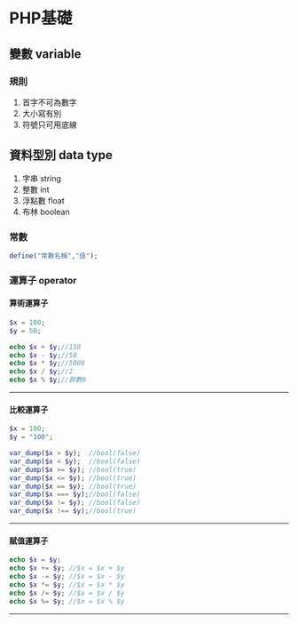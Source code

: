 # PHP基礎
 
## 變數 variable
### 規則
1. 首字不可為數字
2. 大小寫有別
3. 符號只可用底線 
## 資料型別 data type

1. 字串 string
2. 整數 int
3. 浮點數 float
4. 布林 boolean

### 常數
```php
define("常數名稱","值");
```
### 運算子 operator
#### 算術運算子
```php
$x = 100;
$y = 50;

echo $x + $y;//150
echo $x - $y;//50
echo $x * $y;//5000
echo $x / $y;//2
echo $x % $y;//餘數0
```
***
#### 比較運算子
```php
$x = 100;
$y = "100";

var_dump($x > $y);  //bool(false)
var_dump($x < $y);  //bool(false)
var_dump($x >= $y); //bool(true)
var_dump($x <= $y); //bool(true)
var_dump($x == $y); //bool(true)
var_dump($x === $y);//bool(false)
var_dump($x != $y); //bool(false)
var_dump($x !== $y);//bool(true)
```
***
#### 賦值運算子
```php
echo $x = $y;
echo $x += $y; //$x = $x + $y     
echo $x -= $y; //$x = $x - $y     
echo $x *= $y; //$x = $x * $y     
echo $x /= $y; //$x = $x / $y     
echo $x %= $y; //$x = $x % $y    
```
***
